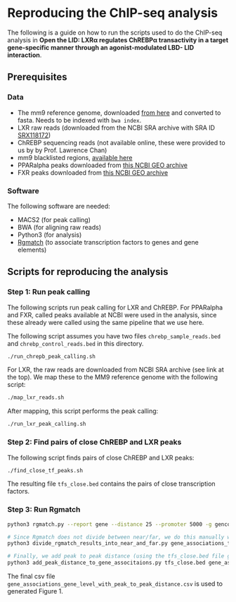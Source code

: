 # Reproducing the ChIP-seq analysis
The following is a guide on how to run the scripts used to do the ChIP-seq analysis in **Open the LID: LXRα regulates ChREBPα transactivity in a
target gene-specific manner through an agonist-modulated LBD-
LID interaction**.

## Prerequisites
### Data
* The mm9 reference genome, downloaded [from here](https://hgdownload.soe.ucsc.edu/goldenPath/mm9/bigZips/mm9.2bit) and converted to fasta. Needs to be indexed with `bwa index`.
* LXR raw reads (downloaded from the NCBI SRA archive with SRA ID [SRX118172](https://www.ncbi.nlm.nih.gov/sra?term=SRX118172))
* ChREBP sequencing reads (not available online, these were provided to us by by Prof. Lawrence Chan)
* mm9 blacklisted regions, [available here](http://mitra.stanford.edu/kundaje/akundaje/release/blacklists/mm9-mouse/mm9-blacklist.bed.gz)
* PPARalpha peaks downloaded from [this NCBI GEO archive](https://www.ncbi.nlm.nih.gov/geo/query/acc.cgi?acc=GSM864671)
* FXR peaks downloaded from [this NCBI GEO archive](https://www.ncbi.nlm.nih.gov/geo/query/acc.cgi?acc=GSM1899651)

### Software
The following software are needed:
* MACS2 (for peak calling)
* BWA (for aligning raw reads)
* Python3 (for analysis)
* [Rgmatch](https://bitbucket.org/pfurio/rgmatch/src) (to associate transcription factors to genes and gene elements)

## Scripts for reproducing the analysis
### Step 1: Run peak calling
The following scripts run peak calling for LXR and ChREBP. For PPARalpha and FXR, called peaks available at NCBI were used in the analysis, since these already were called using the same pipeline that we use here.

The following script assumes you have two files `chrebp_sample_reads.bed`  and `chrebp_control_reads.bed` in this directory.

```bash
./run_chrepb_peak_calling.sh
```

For LXR, the raw reads are downloaded from NCBI SRA archive (see link at the top). We map these to the MM9 reference genome with the following script:
```bash
./map_lxr_reads.sh
```

After mapping, this script performs the peak calling:
```bash
./run_lxr_peak_calling.sh
```

### Step 2: Find pairs of close ChREBP and LXR peaks

The following script finds pairs of close ChREBP and LXR peaks:
```bash
./find_close_tf_peaks.sh
```
The resulting file `tfs_close.bed` contains the pairs of close transcription factors.

### Step 3: Run Rgmatch
```bash
python3 rgmatch.py --report gene --distance 25 --promoter 5000 -g gencode.vM1.annotation.gtf -b tfs_close.bed -G gene_name -o gene_associations_tmp.csv

# Since Rgmatch does not divide between near/far, we do this manually with the following script
python3 divide_rgmatch_results_into_near_and_far.py gene_associations_tmp.csv > gene_associations_gene_level.csv

# Finally, we add peak to peak distance (using the tfs_close.bed file generated in step 2):
python3 add_peak_distance_to_gene_associtaions.py tfs_close.bed gene_associations_gene_level.csv > gene_associations_gene_level_with_peak_to_peak_distance.csv
```

The final csv file `gene_associations_gene_level_with_peak_to_peak_distance.csv` is used to generated Figure 1.

